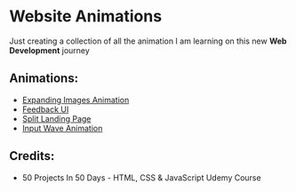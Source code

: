 # Website Animations

Just creating a collection of all the animation I am learning on this new **Web Development** journey

## Animations:

- [Expanding Images Animation](https://github.com/preetparmar/Website-Animations/tree/main/Expanding%20Images)
- [Feedback UI](https://github.com/preetparmar/Website-Animations/tree/main/Feedback%20UI)
- [Split Landing Page](https://github.com/preetparmar/Website-Animations/tree/main/Split%20Landing%20Page)
- [Input Wave Animation](https://github.com/preetparmar/Website-Animations/tree/main/Input%20Wave%20Animation)

## Credits:

- 50 Projects In 50 Days - HTML, CSS & JavaScript Udemy Course

